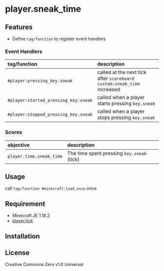 player.sneak_time
==

## Features

- Define `tag/function` to register event handlers

### Event Handlers

|tag/function|description|
|:--|:--|
|`#player:pressing_key.sneak`|called at the next tick after `scoreboard custom:sneak_time` increased|
|`#player:started_pressing_key.sneak`|called when a player starts pressing `key.sneak`|
|`#player:stopped_pressing_key.sneak`|called when a player stops pressing `key.sneak`|

### Scores

|objective|description|
|:--|:--|
|`player.time.sneak_time`|The time spent pressing `key.sneak` (tick)|

## Usage

call `tag/function #minecraft:load_once` once

## Requirement

- Minecraft JE 1.18.2
- [player.tick](https://github.com/a-happin/player.tick)

## Installation

## License
Creative Commons Zero v1.0 Universal
